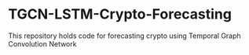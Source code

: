 # TGCN-LSTM-Crypto-Forecasting
This repository holds code for forecasting crypto using Temporal Graph Convolution Network
